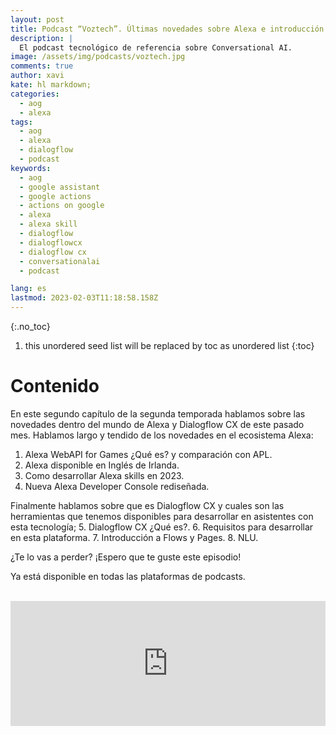 ```yaml
---
layout: post
title: Podcast “Voztech”. Últimas novedades sobre Alexa e introducción a Dialogflow CX
description: |
  El podcast tecnológico de referencia sobre Conversational AI.
image: /assets/img/podcasts/voztech.jpg
comments: true
author: xavi
kate: hl markdown;
categories:
  - aog
  - alexa
tags:
  - aog
  - alexa
  - dialogflow
  - podcast
keywords:
  - aog
  - google assistant
  - google actions
  - actions on google
  - alexa
  - alexa skill
  - dialogflow
  - dialogflowcx
  - dialogflow cx
  - conversationalai
  - podcast

lang: es
lastmod: 2023-02-03T11:18:58.158Z
---
```

{:.no_toc}
1. this unordered seed list will be replaced by toc as unordered list
{:toc}

# Contenido

En este segundo capítulo de la segunda temporada hablamos sobre las novedades dentro del mundo de Alexa y Dialogflow CX de este pasado mes. Hablamos largo y tendido de los novedades en el ecosistema Alexa:
1. Alexa WebAPI for Games ¿Qué es? y comparación con APL.
2. Alexa disponible en Inglés de Irlanda.
3. Como desarrollar Alexa skills en 2023.
4. Nueva Alexa Developer Console rediseñada.

Finalmente hablamos sobre que es Dialogflow CX y cuales son las herramientas que tenemos disponibles para desarrollar en asistentes con esta tecnología;
5. Dialogflow CX ¿Qué es?.
6. Requisitos para desarrollar en esta plataforma.
7. Introducción a Flows y Pages.
8. NLU.

¿Te lo vas a perder? ¡Espero que te guste este episodio!

Ya está disponible en todas las plataformas de podcasts.

<br/>
<iframe src="https://anchor.fm/voztech/embed/episodes/2x02-ltimas-novedades-sobre-Alexa-e-introduccin-a-Dialogflow-CX-e1u6spf" height="200px" width="100%" frameborder="0" scrolling="no"></iframe>

